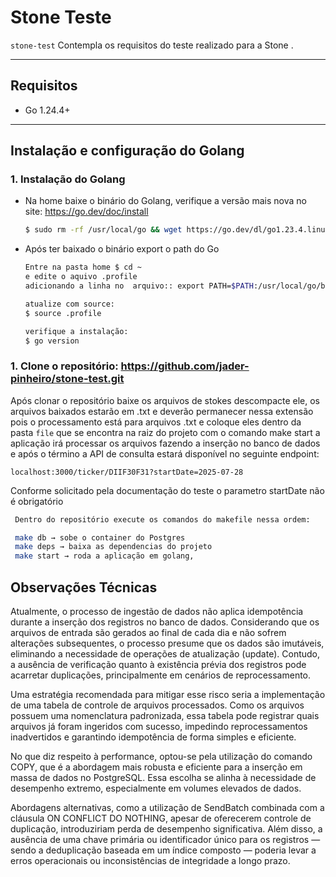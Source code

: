 # Stone Teste

`stone-test` Contempla os requisitos do teste realizado para a Stone .

---

## Requisitos

- Go 1.24.4+
---

## Instalação e configuração do Golang
### 1. Instalação do Golang
- Na home baixe o binário do Golang, verifique a versão mais nova no site: https://go.dev/doc/install

   ```bash
  $ sudo rm -rf /usr/local/go && wget https://go.dev/dl/go1.23.4.linux-amd64.tar.gz && sudo tar -C /usr/local -xzf go1.23.4.linux-amd64.tar.gz
  ```
- Após ter baixado o binário export o path do Go
     ```bash
    Entre na pasta home $ cd ~
    e edite o aquivo .profile
    adicionando a linha no  arquivo:: export PATH=$PATH:/usr/local/go/bin

    atualize com source:
    $ source .profile

    verifique a instalação:
    $ go version

  ```



### 1. Clone o repositório: https://github.com/jader-pinheiro/stone-test.git

Após clonar o repositório baixe os arquivos de stokes descompacte ele, os arquivos baixados estarão em .txt e deverão permanecer nessa extensão pois o processamento está para arquivos .txt e coloque eles dentro da pasta `file` que se encontra na raiz do projeto
com o comando make start a aplicação irá processar os arquivos fazendo a inserção no banco de dados e após o término
a API de consulta estará disponível no seguinte endpoint:

``localhost:3000/ticker/DIIF30F31?startDate=2025-07-28``

Conforme solicitado pela documentação do teste o parametro startDate não é obrigatório
   ```bash
    Dentro do repositório execute os comandos do makefile nessa ordem:

    make db → sobe o container do Postgres
    make deps → baixa as dependencias do projeto
    make start → roda a aplicação em golang, 
  ```

## Observações Técnicas

Atualmente, o processo de ingestão de dados não aplica idempotência durante a inserção dos registros no banco de dados. Considerando que os arquivos de entrada são gerados ao final de cada dia e não sofrem alterações subsequentes, o processo presume que os dados são imutáveis, eliminando a necessidade de operações de atualização (update). Contudo, a ausência de verificação quanto à existência prévia dos registros pode acarretar duplicações, principalmente em cenários de reprocessamento.

Uma estratégia recomendada para mitigar esse risco seria a implementação de uma tabela de controle de arquivos processados. Como os arquivos possuem uma nomenclatura padronizada, essa tabela pode registrar quais arquivos já foram ingeridos com sucesso, impedindo reprocessamentos inadvertidos e garantindo idempotência de forma simples e eficiente.

No que diz respeito à performance, optou-se pela utilização do comando COPY, que é a abordagem mais robusta e eficiente para a inserção em massa de dados no PostgreSQL. Essa escolha se alinha à necessidade de desempenho extremo, especialmente em volumes elevados de dados.

Abordagens alternativas, como a utilização de SendBatch combinada com a cláusula ON CONFLICT DO NOTHING, apesar de oferecerem controle de duplicação, introduziriam perda de desempenho significativa. Além disso, a ausência de uma chave primária ou identificador único para os registros — sendo a deduplicação baseada em um índice composto — poderia levar a erros operacionais ou inconsistências de integridade a longo prazo.